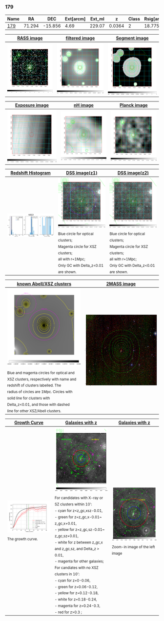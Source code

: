 <div STYLE="page-break-after: always;"></div>

### 179

|Name          |RA          |DEC      | Ext[arcm] | Ext_ml | z    | Class| Rsig[arcmin] | CRsig[c/s] | CR500[c/s] | R500[Mpc] |L500[erg/s]|F500[erg/s/cm^2]| M500[Msun]|Tx[keV]|beta|GC(XSZ,Delta_z<0.01)| GC(OPT,Delta_z<0.01)|GC|alias|
|--------------|------------|------------|---|---|-----------|--------|------|------|----|----|----|----|----|----|----|----|----|----|---|
|[179](script/179.md)     | 71.294       | -15.856       | 4.69    | 229.07   | 0.0364 | 2   | 18.775 |0.519 |0.511 |0.729 |2.718e+43 |8.846e-12 |1.143e+14 |2.351 |0.786 |MCXC, |N, |MCXC, |k513|

|[RASS image](../image/179/179_img.pdf)|[filtered image](../image/179/179_fil.pdf)|[Segment image](../image/179/179_seg.pdf)|
|-------------------|--------------------|-------------------|
| <img src="../image/179/179_img.png" width="300">  | <img src="../image/179/179_fil.png" width="300">   | <img src="../image/179/179_seg.png" width="300">  |

|[Exposure image](../image/179/179_mex.pdf)| [nH image](../image/179/179_nh.pdf)| [Planck image](../image/179/179_p.pdf)|
|-------------------|--------------------|-------------------|
|<img src="../image/179/179_mex.png" width="300">   | <img src="../image/179/179_nh.png" width="300">    | <img src="../image/179/179_p.png" width="300"> |

|[Redshift Histogram](../image/179/179_zg.pdf) | [DSS image(z1)](../image/179/179_dss_z1.pdf)      |  [DSS image(z2)](../image/179/179_dss_z2.pdf)    |
|-------------------|--------------------|-------------------|
|<img src="../image/179/179_zg.png" width="300"> |<img src="../image/179/179_dss_z1.png" width="300"> <sub><br>Blue circle for optical clusters; <br>Magenta circle for XSZ clusters; <br>all with r=1Mpc; <br>Only GC with Delta_z<0.01 are shown. </sub>| <img src="../image/179/179_dss_z2.png" width="300"><sub><br>Blue circle for optical clusters; <br>Magenta circle for XSZ clusters; <br>all with r=1Mpc; <br>Only GC with Delta_z<0.01 are shown. </sub> |

|[known Abell/XSZ clusters](../image/179/179_m.pdf) | [2MASS image](../image/179/179_2mass.pdf)      |
|-------------------|-------------------|
|<img src=../image/179/179_m.png width="300"> <sub><br>Blue and magenta circles for optical and <br>XSZ clusters, respectively with name and <br>redshift of clusters labelled. The <br>radius of circles are 1Mpc. Circles with <br>solid line for clusters with <br>Delta_z<0.01, and those with dashed <br>line for other XSZ/Abell clusters.        </sub>|<img src="../image/179/179_2mass.png" width="300">  |

|[Growth Curve](../image/179/179_gca_all.png) |[Galaxies with z](../image/179/179_opt_ned.pdf) |[Galaxies with z](../image/179/179_opt_ned_zoom.pdf) |
|-------------------|-------------------|-------------------|
| <img src="../image/179/179_gca_all.png" width="300"> <sub><br>The growth curve.</sub>| <img src=../image/179/179_opt_ned.png width="300"> <br><sub> For candidates with X-ray or SZ clusters within 10': <br> - cyan for z<z_gc,xsz-0.01, <br> - green for z=z_gc,x-0.01~ z_gc,x+0.01, <br> - yellow for z=z_gc,sz-0.01~ z_gc,sz+0.01, <br> - white for z between z_gc,x and z_gc,sz, and Delta_z > 0.01, <br> - magenta for other galaxies; <br>For candiates with no XSZ clusters in 10': <br> - cyan for z=0-0.06, <br> - green for z=0.06-0.12, <br> - yellow for z=0.12-0.18, <br> - white for z=0.18-0.24, <br> - magenta for z=0.24-0.3, <br> - red for z>0.3 ;  </sub>|<img src=../image/179/179_opt_ned_zoom.png width="300">  <br><sub> Zoom-in image of the left image</sub>|




